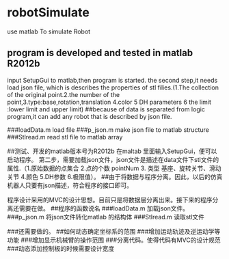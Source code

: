 # robotSimulate
use matlab To simulate Robot
## program is developed and tested  in matlab R2012b
input SetupGui to matlab,then program is started.
the second step,it needs load json file, which is describes the properties of stl filies.(1.The collection of the original point.2.the number of the point,3.type:base,rotation,translation 4.color 5 DH parameters 6 the limit :lower limit and upper limit)
##because of data is separated from logic program,it can add any robot that is described by json file.

###loadData.m load file
###p_json.m make json file to matlab structure 
###Stlread.m  read stl file to matlab array

##测试、开发的matlab版本号为R2012b
在maltab 里面输入SetupGui，便可以启动程序。
第二步，需要加载json文件，json文件是描述在data文件下stl文件的属性.（1.原始数据的点集合 2.点的个数  pointNum 3. 类型  基座、旋转关节、滑动关节 4.颜色  5.DH参数  6.极限值）。
##由于将数据与程序分离。因此，以后的仿真机器人只要有json描述，符合程序的接口即可。

程序设计采用的MVC的设计思想。目前只是将数据层分离出来。接下来的程序分离还需要在做。
##程序的函数说名
###loadData.m 加载json文件。
###p_json.m 将json文件转化matlab 的结构体
###Stlread.m 读取stl文件

###还需要做的。
##如何动态确定坐标系的范围
###增加运动轨迹及逆运动学等功能
###增加显示机械臂的操作范围
###分离代码。使得代码有MVC的设计规范
###动态添加控制板的时候需要设计宽度